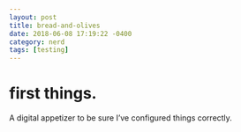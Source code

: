 ```yaml
---
layout: post
title: bread-and-olives
date: 2018-06-08 17:19:22 -0400
category: nerd
tags: [testing]
---
```


# first things.

A digital appetizer to be sure I’ve configured things correctly.
